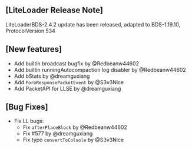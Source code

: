 ## [LiteLoader Release Note]
LiteLoaderBDS-2.4.2 update has been released, adapted to BDS-1.19.10, ProtocolVersion 534

## [New features]
- Add builtin broadcast bugfix by @Redbeanw44602
- Add builtin runningAutocompaction log disabler by @Redbeanw44602
- Add bStats by @dreamguxiang
- Add `FormResponsePacketEvent` by @S3v3Nice
- Add PacketAPI for LLSE by @dreamguxiang

## [Bug Fixes]
- Fix LL bugs:
  - Fix `afterPlaceBlock` by @Redbeanw44602
  - Fix #577 by @dreamguxiang
  - Fix typo `convertToColsole` by @S3v3Nice
